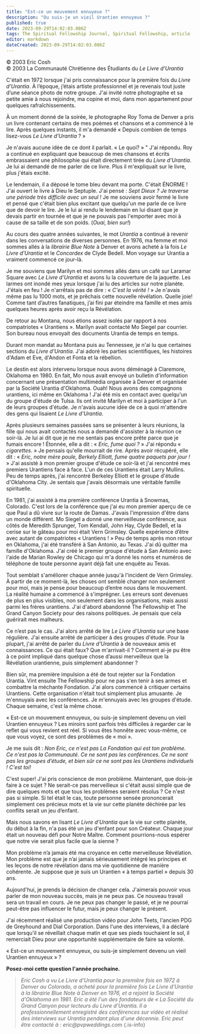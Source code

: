 ```yaml
---
title: "Est-ce un mouvement ennuyeux ?"
description: "Ou suis-je un vieil Urantien ennuyeux ?"
published: true
date: 2023-09-29T14:02:03.086Z
tags: The Spiritual Fellowship Journal, Spiritual Fellowship, article
editor: markdown
dateCreated: 2023-09-29T14:02:03.086Z
---
```


<p class="v-card v-sheet theme--light gray lighten-3 px-2">© 2003 Eric Cosh<br>© 2003 La Communauté Chrétienne des Étudiants du <i>Le Livre d'Urantia</i></p>


C'était en 1972 lorsque j'ai pris connaissance pour la première fois du _Livre d'Urantia_. À l’époque, j’étais artiste professionnel et je revenais tout juste d’une séance photo de notre groupe. J'ai invité notre photographe et sa petite amie à nous rejoindre, ma copine et moi, dans mon appartement pour quelques rafraîchissements.

À un moment donné de la soirée, le photographe Roy Toma de Denver a pris un livre contenant certains de mes poèmes et chansons et a commencé à le lire. Après quelques instants, il m'a demandé « Depuis combien de temps lisez-vous _Le Livre d'Urantia_ ? »

Je n'avais aucune idée de ce dont il parlait. « Le quoi? » " J'ai répondu. Roy a continué en expliquant que beaucoup de mes chansons et écrits embrassaient une philosophie qui était directement tirée du _Livre d'Urantia_. Je lui ai demandé de me parler de ce livre. Plus il m'expliquait sur le livre, plus j'étais excité. 

Le lendemain, il a déposé le tome bleu devant ma porte. C'était ÉNORME ! J'ai ouvert le livre à Dieu le Septuple. J'ai pensé : _Sept Dieux ? Je traverse une période très difficile avec un seul !_ Je me souviens avoir fermé le livre et pensé que c'était bien plus excitant que quelqu'un me parle de ce livre que de devoir le lire. Je le lui ai rendu le lendemain en lui disant que je devais partir en tournée et que je ne pouvais pas l'emporter avec moi à cause de sa taille et de son poids. (_Ouai, bien sur!_)

Au cours des quatre années suivantes, le mot _Urantia_ a continué à revenir dans les conversations de diverses personnes. En 1976, ma femme et moi sommes allés à la _librairie Blue Note_ à Denver et avons acheté à la fois _Le Livre d'Urantia_ et le _Concordex_ de Clyde Bedell. Mon voyage sur Urantia a vraiment commencé ce jour-là.

Je me souviens que Marilyn et moi sommes allés dans un café sur Laramar Square avec _Le Livre d'Urantia_ et avons lu la couverture de la jaquette. Les larmes ont inondé mes yeux lorsque j'ai lu des articles sur notre planète. J'étais en feu ! Je n'arrêtais pas de dire : « _C'est la vérité !_ » Je n'avais même pas lu 1000 mots, et je prêchais cette nouvelle révélation. Quelle joie! Comme tant d’autres fanatiques, j’ai fini par éteindre ma famille et mes amis quelques heures après avoir reçu la Révélation.

De retour au Montana, nous étions assez isolés par rapport à nos compatriotes « Urantiens ». Marilyn avait contacté Mo Siegel par courrier. Son bureau nous envoyait des documents Urantia de temps en temps.

Durant mon mandat au Montana puis au Tennessee, je n'ai lu que certaines sections du _Livre d'Urantia_. J'ai adoré les parties scientifiques, les histoires d'Adam et Eve, d'Andon et Fonta et la rébellion.

Le destin est alors intervenu lorsque nous avons déménagé à Claremore, Oklahoma en 1980. En fait, Mo nous avait envoyé un bulletin d'information concernant une présentation multimédia organisée à Denver et organisée par la Société Urantia d'Oklahoma. Ouah! Nous avons des compagnons urantiens, ici même en Oklahoma ! J'ai été mis en contact avec quelqu'un du groupe d'étude de Tulsa. Ils ont invité Marilyn et moi à participer à l'un de leurs groupes d'étude. Je n'avais aucune idée de ce à quoi m'attendre des gens qui lisaient _Le Livre d'Urantia_.

Après plusieurs semaines passées sans se présenter à leurs réunions, la fille qui nous avait contactés nous a demandé d'assister à la réunion ce soir-là. Je lui ai dit que je ne me sentais pas encore prête parce que je fumais encore ! Étonnée, elle a dit : « _Eric, fume quoi ?_ » J'ai répondu « _cigarettes._ » Je pensais qu'elle mourrait de rire. Après avoir récupéré, elle dit : « _Eric, notre mère poule, Berkely Elliott, fume quatre paquets par jour !_ » J'ai assisté à mon premier groupe d'étude ce soir-là et j'ai rencontré mes premiers Urantiens face à face. L'un de ces Urantiens était Larry Mullins. Peu de temps après, j'ai rencontré Berkeley Elliott et le groupe d'étude d'Oklahoma City. Je sentais que j'avais désormais une véritable famille spirituelle.

En 1981, j'ai assisté à ma première conférence Urantia à Snowmas, Colorado. C'est lors de la conférence que j'ai eu mon premier aperçu de ce que Paul a dû vivre sur la route de Damas. J'avais l'impression d'être dans un monde différent. Mo Siegel a donné une merveilleuse conférence, aux côtés de Meredith Sprunger, Tom Kendall, John Hay, Clyde Bedell, et la cerise sur le gâteau pour moi était Vern Grimsley. Quelle expérience d’être avec autant de compatriotes « Urantiens ! » Peu de temps après mon retour en Oklahoma, j'ai été transféré à San Antonio, au Texas. J'ai dû quitter ma famille d'Oklahoma. J'ai créé le premier groupe d'étude à San Antonio avec l'aide de Marian Rowley de Chicago qui m'a donné les noms et numéros de téléphone de toute personne ayant déjà fait une enquête au Texas.

Tout semblait s'améliorer chaque année jusqu'à l'incident de Vern Grimsley. À partir de ce moment-là, les choses ont semblé changer non seulement pour moi, mais je pense pour beaucoup d’entre nous dans le mouvement. La réalité humaine a commencé à s'imprégner. Les erreurs sont devenues de plus en plus visibles, non seulement dans les organisations, mais aussi parmi les frères urantiens. J'ai d'abord abandonné The Fellowship et The Grand Canyon Society pour des raisons politiques. Je pensais que cela guérirait mes malheurs.

Ce n’est pas le cas. J'ai alors arrêté de lire _Le Livre d'Urantia_ sur une base régulière. J'ai ensuite arrêté de participer à des groupes d'étude. Pour la plupart, j'ai arrêté de parler du _Livre d'Urantia_ à de nouveaux amis et connaissances. Ce qui était faux? Que m'arrivait-il ? Comment ai-je pu être à ce point impliqué dans quelque chose d’aussi merveilleux que la Révélation urantienne, puis simplement abandonner ?

Bien sûr, ma première impulsion a été de tout rejeter sur la Fondation Urantia. Vint ensuite The Fellowship pour ne pas s'en tenir à ses armes et combattre la méchante Fondation. J'ai alors commencé à critiquer certains Urantiens. Cette organisation n'était tout simplement plus amusante. Je m'ennuyais avec les conférences. Je m'ennuyais avec les groupes d'étude. Chaque semaine, c'est la même chose.

« Est-ce un mouvement ennuyeux, ou suis-je simplement devenu un vieil Urantien ennuyeux ? Les miroirs sont parfois très difficiles à regarder car le reflet qui vous revient est réel. Si vous êtes honnête avec vous-même, ce que vous voyez, ce sont des problèmes de « moi ».

Je me suis dit : _Non Eric, ce n'est pas La Fondation qui est ton problème. Ce n'est pas la Communauté. Ce ne sont pas les conférences. Ce ne sont pas les groupes d’étude, et bien sûr ce ne sont pas les Urantiens individuels ! C'est toi!_

C'est super! J'ai pris conscience de mon problème. Maintenant, que dois-je faire à ce sujet ? Ne serait-ce pas merveilleux si c'était aussi simple que de dire quelques mots et que tous les problèmes seraient résolus ? Ce n'est pas si simple. Si tel était le cas, toute personne sensée prononcerait simplement ces précieux mots et la vie sur cette planète déchirée par les conflits serait un jeu d’enfant.

Mais nous savons en lisant _Le Livre d'Urantia_ que la vie sur cette planète, du début à la fin, n'a pas été un jeu d'enfant pour son Créateur. Chaque jour était un nouveau défi pour Notre Maître. Comment pourrions-nous espérer que notre vie serait plus facile que la sienne ?

Mon problème n’a jamais été ma croyance en cette merveilleuse Révélation. Mon problème est que je n’ai jamais sérieusement intégré les principes et les leçons de notre révélation dans ma vie quotidienne de manière cohérente. Je suppose que je suis un Urantien « à temps partiel » depuis 30 ans.

Aujourd'hui, je prends la décision de changer cela. J'aimerais pouvoir vous parler de mon nouveau succès, mais je ne peux pas. Ce nouveau travail sera un travail en cours. Je ne peux pas changer le passé, et je ne pourrai peut-être pas influencer le futur, mais je peux changer le présent.

J'ai récemment réalisé une production vidéo pour John Teets, l'ancien PDG de Greyhound and Dial Corporation. Dans l'une des interviews, il a déclaré que lorsqu'il se réveillait chaque matin et que ses pieds touchaient le sol, il remerciait Dieu pour une opportunité supplémentaire de faire sa volonté.

« Est-ce un mouvement ennuyeux, ou suis-je simplement devenu un vieil Urantien ennuyeux » ?

**Posez-moi cette question l'année prochaine.**

> _Eric Cosh a vu Le Livre d'Urantia pour la première fois en 1972 à Denver au Colorado, a acheté pour la première fois Le Livre d'Urantia à la librairie Blue Note à Denver en 1976, et a rejoint la Société d'Oklahoma en 1981. Eric a été l'un des fondateurs de « La Société du Grand Canyon pour lecteurs du Livre d’Urantia. Il a professionnellement enregistré des conférences sur vidéo et réalisé des interviews sur Urantia pendant plus d'une décennie. Eric peut être contacté à : eric@pvpweddings.com_
{.is-info}


